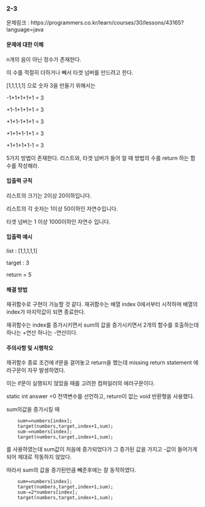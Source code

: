 <h3>2-3</h3>
문제링크 : https://programmers.co.kr/learn/courses/30/lessons/43165?language=java

<h4>문제에 대한 이해</h4>

n개의 음이 아닌 정수가 존재한다.

이 수를 적절히 더하거나 빼서 타겟 넘버를 만드려고 한다. 

[1,1,1,1,1] 으로 숫자 3을 만들기 위해서는

-1+1+1+1+1 = 3

+1-1+1+1+1 = 3

+1+1-1+1+1 = 3

+1+1+1-1+1 = 3

+1+1+1+1-1 = 3

5가지 방법이 존재한다. 리스트와, 타겟 넘버가 들어 얼 때 방법의 수를 return 하는 함수를 작성해라.

<h4>입출력 규칙</h4>

리스트의 크기는 2이상 20이하입니다.

리스트의 각 숫자는 1이상 50이하인 자연수입니다.

타겟 넘버는 1 이상 1000이하인 자연수 입니다.


<h4>입출력 예시</h4>

list  : [1,1,1,1,1] 

target : 3 

return = 5



<h4>해결 방법</h4>

재귀함수로 구현이 가능할 것 같다. 재귀함수는 배열 index 0에서부터 시작하며 배열의 index가 마지막값이 되면 종료한다.

재귀함수는 index를 증가시키면서 sum의 값을 증가시키면서 2개의 함수를 호출하는데 하나는 +연산 하나는 -연산이다. 




<h4>주의사항 및 시행착오</h4>

재귀함수 종료 조건에 if문을 걸어놓고 return을 했는데 missing return statement 에러구문이 자꾸 발생하였다.

이는 if문이 실행되지 않았을 때를 고려한 컴파일러의 에러구문이다.

static int answer =0 전역변수를 선언하고, return이 없는 void 반환형을 사용했다.

sum의값을 증가시킬 때 
```
    sum+=numbers[index];
    target(numbers,target,index+1,sum);
    sum-=numbers[index];         
    target(numbers,target,index+1,sum);
```
를 사용하였는데 sum값이 처음에 증가되었다가 그 증가된 값을 가지고 -값이 들어가게 되어 제대로 작동하지 않았다.


따라서 sum의 값을 증가된만큼 빼준후에는 잘 동작하였다.
```
    sum+=numbers[index];
    target(numbers,target,index+1,sum);
    sum-=2*numbers[index];         
    target(numbers,target,index+1,sum);
```


